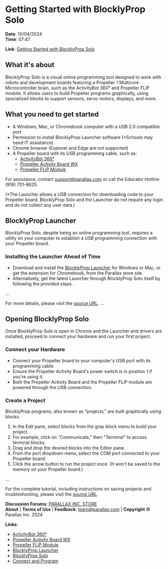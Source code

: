 # Getting Started with BlocklyProp Solo

**Date**: 10/04/2024  
**Time**: 07:47

**Link**: [Getting Started with BlocklyProp Solo](https://learn.parallax.com/print/book/export/html/2113)

## What it's about
BlocklyProp Solo is a visual online programming tool designed to work with robots and development boards featuring a Propeller 1 Multicore Microcontroller brain, such as the ActivityBot 360° and Propeller FLiP module. It allows users to build Propeller programs graphically, using specialized blocks to support sensors, servo motors, displays, and more.

## What you need to get started
- A Windows, Mac, or Chromebook computer with a USB 2.0 compatible port
- Permission to install BlocklyProp Launcher software (*Schools may need IT assistance)
- Chrome browser (Explorer and Edge are not supported)
- A Propeller board with its USB programming cable, such as:
  - [ActivityBot 360°](https://www.parallax.com/product/32600)
  - [Propeller Activity Board WX](https://www.parallax.com/product/32912)
  - [Propeller FLiP Module](https://www.parallax.com/product/32123)

For assistance, contact support@parallax.com or call the Educator Hotline (916) 701-8625.

(*The Launcher allows a USB connection for downloading code to your Propeller board. BlocklyProp Solo and the Launcher do not require any login and do not collect any user data.)

## BlocklyProp Launcher
BlocklyProp Solo, despite being an online programming tool, requires a utility on your computer to establish a USB programming connection with your Propeller board.

### Installing the Launcher Ahead of Time
- Download and install the [BlocklyProp Launcher](https://www.parallax.com/package/blocklyprop-solo-launcher-and-faq-for-schools-downloads/) for Windows or Mac, or get the extension for Chromebook, from the Parallax store site.
- Alternatively, get the latest Launcher through BlocklyProp Solo itself by following the provided steps.

...

For more details, please visit the [source URL](https://learn.parallax.com/tutorials/language/blocklyprop/getting-started-blocklyprop-solo).
...

## Opening BlocklyProp Solo
Once BlocklyProp Solo is open in Chrome and the Launcher and drivers are installed, proceed to connect your hardware and run your first project.

### Connect your Hardware
- Connect your Propeller board to your computer's USB port with its programming cable.
- Ensure the Propeller Activity Board's power switch is in position 1 if you're using it.
- Both the Propeller Activity Board and the Propeller FLiP module are powered through the USB connection.

### Create a Project
BlocklyProp programs, also known as "projects," are built graphically using blocks.

1. In the Edit pane, select blocks from the gray block menu to build your project.
2. For example, click on "Communicate," then "Terminal" to access terminal blocks.
3. Drag and drop the desired blocks into the Editor pane.
4. From the port dropdown menu, select the COM port connected to your Propeller board.
5. Click the arrow button to run the project once. (It won't be saved to the memory on your Propeller board.)

...

For the complete tutorial, including instructions on saving projects and troubleshooting, please visit the [source URL](https://learn.parallax.com/tutorials/language/blocklyprop/getting-started-blocklyprop-solo).

**Discussion Forums**: [PARALLAX INC. STORE](https://forums.parallax.com/)  
**About** | **Terms of Use** | **Feedback**: [learn@parallax.com](mailto:learn@parallax.com) | **Copyright** © Parallax Inc. 2024

**Links**:
- [ActivityBot 360°](https://www.parallax.com/product/32600)
- [Propeller Activity Board WX](https://www.parallax.com/product/32912)
- [Propeller FLiP Module](https://www.parallax.com/product/32123)
- [BlocklyProp Launcher](https://www.parallax.com/package/blocklyprop-solo-launcher-and-faq-for-schools-downloads/)
- [BlocklyProp Solo](https://solo.parallax.com)
- [Connect and Program](https://learn.parallax.com/tutorials/language/blocklyprop/getting-started-blocklyprop-solo/connect-and-program)
